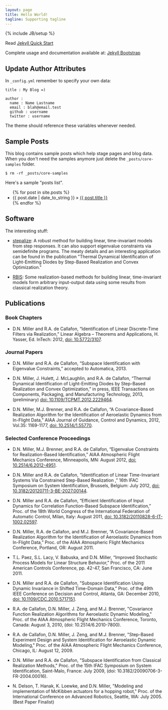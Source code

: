 ```yaml
---
layout: page
title: Hello World!
tagline: Supporting tagline
---
```

{% include JB/setup %}

Read [Jekyll Quick Start](http://jekyllbootstrap.com/usage/jekyll-quick-start.html)

Complete usage and documentation available at: [Jekyll Bootstrap](http://jekyllbootstrap.com)

## Update Author Attributes

In `_config.yml` remember to specify your own data:
    
    title : My Blog =)
    
    author :
      name : Name Lastname
      email : blah@email.test
      github : username
      twitter : username

The theme should reference these variables whenever needed.
    
## Sample Posts

This blog contains sample posts which help stage pages and blog data.
When you don't need the samples anymore just delete the `_posts/core-samples` folder.

    $ rm -rf _posts/core-samples

Here's a sample "posts list".

<ul class="posts">
  {% for post in site.posts %}
    <li><span>{{ post.date | date_to_string }}</span> &raquo; <a href="{{ BASE_PATH }}{{ post.url }}">{{ post.title }}</a></li>
  {% endfor %}
</ul>

## Software
The interesting stuff:
- [stepalize](http://www.github.com/dnmiller/stepalize): A robust method for building linear, time-invariant models from step responses. It can also support eigenvalue constraints via semidefinite programs. The meaty details and an interesting application can be found in the publication "Thermal Dynamical Identification of Light-Emitting Diodes by Step-Based Realization and Convex Optimization."

- [RBIS](http://www.github.com/dnmiller/rbis): Some realization-based methods for building linear, time-invariant models form arbitrary input-output data using some results from classical realization theory. 

## Publications

### Book Chapters

- D.N. Miller and R.A. de Callafon, “Identification of Linear Discrete-Time
  Filters via Realization,” Linear Algebra – Theorems and Applications, H.
  Yasser, Ed. InTech: 2012, [doi:
  10.5772/3107](http://dx.doi.org/10.5772/3107).

### Journal Papers

- D.N. Miller and R.A. de Callafon, “Subspace Identification with Eigenvalue
  Constraints,” accepted to Automatica, 2013.

- D.N. Miller, J. Hulett, J. McLaughlin, and R.A. de Callafon, “Thermal
  Dynamical Identification of Light-Emitting Diodes by Step-Based
  Realization and Convex Optimization,” in press, IEEE Transactions on
  Components, Packaging, and Manufacturing Technology, 2013, (preliminary)
  [doi: 10.1109/TCPMT.2012.2229464](http://dx.doi.org/).

- D.N. Miller, M.J. Brenner, and R.A. de Callafon, “A Covariance-Based
  Realization Algorithm for the Identification of Aeroelastic Dynamics from
  In-Flight Data,” AIAA Journal of Guidance, Control and Dynamics, 2012,
  Vol.35: 1169-1177, [doi: 10.2514/1.55770](http://dx.doi.org/10.2514/1.55770).

### Selected Conference Proceedings 

- D.N. Miller, M.J. Brenner, and R.A. de Callafon, “Eigenvalue Constraints
  for Realization-Based Identification,” AIAA Atmospheric Flight Mechanics
  Conference, Minneapolis, MN: August 2012, [doi:
  10.2514/6.2012-4951](http://dx.doi.org/10.2514/6.2012-4951).

- D.N. Miller and R.A. de Callafon, “Identification of Linear Time-Invariant
  Systems Via Constrained Step-Based Realization ,” 16th IFAC Symposium on
  System Identification, Brussels, Belgium: July 2012, [doi:
  10.3182/20120711-3-BE-2027.00144](http://dx.doi.org/10.3182/20120711-3-BE-2027.00144).

- D.N. Miller and R.A. de Callafon, “Efficient Identification of Input
  Dynamics for Correlation Function-Based Subspace Identification,” Proc. of
  the 18th World Congress of the International Federation of Automatic
  Control, Milan, Italy: August 2011, [doi:
  10.3182/20110828-6-IT-1002.02597](http://dx.doi.org/10.3182/20110828-6-IT-1002.02597).

- D.N. Miller, R.A. de Callafon, and M.J. Brenner, “A Covariance-Based
  Realization Algorithm for the Identification of Aeroelastic Dynamics from
  In-Flight Data,” Proc. of the AIAA Atmospheric Flight Mechanics
  Conference, Portland, OR: August 2011.

- T.L. Paez, S.L. Lacy, V. Babuska, and D.N. Miller, “Improved Stochastic
  Process Models for Linear Structure Behavior,” Proc. of the 2011 American
  Controls Conference, pp. 42-47, San Francisco, CA: June 2011.

- D.N. Miller and R.A. de Callafon, "Subspace Identification Using Dynamic
  Invariance in Shifted Time-Domain Data,” Proc. of the 49th IEEE Conference
  on Decision and Control, Atlanta, GA: December 2010, [doi:
  10.1109/CDC.2010.5717151](http://dx.doi.org/10.1109/CDC.2010.5717151).

- R.A. de Callafon, D.N. Miller, J. Zeng, and M.J. Brenner, "Covariance
  Function Realization Algorithms for Aeroelastic Dynamic Modeling," Proc.
  of the AIAA Atmospheric Flight Mechanics Conference, Toronto, Canada:
  August 3, 2010, (doi: 10.2514/6.2010-7800).

- R.A. de Callafon, D.N. Miller, J. Zeng, and M.J. Brenner, "Step-Based
  Experiment Design and System Identification for Aeroelastic Dynamic
  Modeling," Proc. of the AIAA Atmospheric Flight Mechanics Conference,
  Chicago, IL: August 12, 2009.

- D.N. Miller and R.A. de Callafon, "Subspace Identification from Classical
  Realization Methods," Proc. of the 15th IFAC Symposium on System
  Identification, Saint-Malo, France: July 2009, (doi:
  10.3182/20090706-3-FR-2004.00016).

- N. Delson, T. Hanak, K. Loewke, and D.N. Miller, "Modeling and
  implementation of McKibben actuators for a hopping robot," Proc. of the
  International Conference on Advanced Robotics, Seattle, WA: July 2005.
  (Best Paper Finalist)
